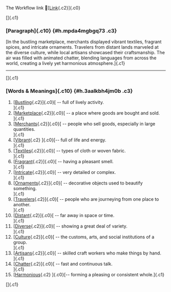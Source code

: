 The Workflow link
👏[[Link](https://www.google.com/url?q=http://www.google.com&sa=D&source=editors&ust=1760938378285690&usg=AOvVaw1Q5vnS6gQ923TDFJdHyXGj){.c2}]{.c0}

[]{.c1}

### [Paragraph]{.c10} {#h.mpda4mgbgq73 .c3}

[In the bustling marketplace, merchants displayed vibrant textiles,
fragrant spices, and intricate ornaments. Travelers from distant lands
marveled at the diverse culture, while local artisans showcased their
craftsmanship. The air was filled with animated chatter, blending
languages from across the world, creating a lively yet harmonious
atmosphere.]{.c1}

------------------------------------------------------------------------

[]{.c1}

### [Words & Meanings]{.c10} {#h.3aalkbh4jm0b .c3}

1.  [[Bustling](https://www.google.com/url?q=http://www.google.com&sa=D&source=editors&ust=1760938378286351&usg=AOvVaw2JiT8ddUOIMStZ1kyF3KvP){.c2}]{.c0}[ --
    full of lively activity.\
    ]{.c1}
2.  [[Marketplace](https://www.google.com/url?q=http://www.google.com&sa=D&source=editors&ust=1760938378286495&usg=AOvVaw1jUd2Jx4LLjmDBR7yXV2nD){.c2}]{.c0}[ --
    a place where goods are bought and sold.\
    ]{.c1}
3.  [[Merchants](https://www.google.com/url?q=http://www.google.com&sa=D&source=editors&ust=1760938378286625&usg=AOvVaw1o1xzQT1FLrh4rBYoVUWiw){.c2}]{.c0}[ --
    people who sell goods, especially in large quantities.\
    ]{.c1}
4.  [[Vibrant](https://www.google.com/url?q=http://www.google.com&sa=D&source=editors&ust=1760938378286754&usg=AOvVaw2dukeceV9mypkUq54HcJgd){.c2}
    ]{.c0}[-- full of life and energy.\
    ]{.c1}
5.  [[Textiles](https://www.google.com/url?q=http://www.google.com&sa=D&source=editors&ust=1760938378286850&usg=AOvVaw3Uh8yA7e1o32xNCwvZAY1f){.c2}]{.c0}[ --
    types of cloth or woven fabric.\
    ]{.c1}
6.  [[Fragrant](https://www.google.com/url?q=http://www.google.com&sa=D&source=editors&ust=1760938378286953&usg=AOvVaw1zfEOCZsZGzXXtRwV_7vJL){.c2}]{.c0}[ --
    having a pleasant smell.\
    ]{.c1}
7.  [[Intricate](https://www.google.com/url?q=http://www.google.com&sa=D&source=editors&ust=1760938378287050&usg=AOvVaw1K1h8OHnjePJva8ulHjM-j){.c2}]{.c0}[ --
    very detailed or complex.\
    ]{.c1}
8.  [[Ornaments](https://www.google.com/url?q=http://www.google.com&sa=D&source=editors&ust=1760938378287147&usg=AOvVaw1L5hBckGXops5B4iB8L66o){.c2}]{.c0}[ --
    decorative objects used to beautify something.\
    ]{.c1}
9.  [[Travelers](https://www.google.com/url?q=http://www.google.com&sa=D&source=editors&ust=1760938378287302&usg=AOvVaw2TmtGG3LiEqxMOTiDC4Tou){.c2}]{.c0}[ --
    people who are journeying from one place to another.\
    ]{.c1}
10. [[Distant](https://www.google.com/url?q=http://www.google.com&sa=D&source=editors&ust=1760938378287426&usg=AOvVaw2HMANS59idVnACvihy6_wZ){.c2}]{.c0}[ --
    far away in space or time.\
    ]{.c1}
11. [[Diverse](https://www.google.com/url?q=http://www.google.com&sa=D&source=editors&ust=1760938378287531&usg=AOvVaw32Enn_L8jIhxVtdL83XFHa){.c2}]{.c0}[ --
    showing a great deal of variety.\
    ]{.c1}
12. [[Culture](https://www.google.com/url?q=http://www.google.com&sa=D&source=editors&ust=1760938378287644&usg=AOvVaw3zh870AJpdjHbuJPVCgqe_){.c2}]{.c0}[ --
    the customs, arts, and social institutions of a group.\
    ]{.c1}
13. [[Artisans](https://www.google.com/url?q=http://www.google.com&sa=D&source=editors&ust=1760938378287774&usg=AOvVaw3oFEU30WT6leV_zrK69oBX){.c2}]{.c0}[ --
    skilled craft workers who make things by hand.\
    ]{.c1}
14. [[Chatter](https://www.google.com/url?q=http://www.google.com&sa=D&source=editors&ust=1760938378287912&usg=AOvVaw27uNPqnsqwDx4xm21Y6Zxr){.c2}]{.c0}[ --
    fast and continuous talk.\
    ]{.c1}
15. [[Harmonious](https://www.google.com/url?q=http://www.google.com&sa=D&source=editors&ust=1760938378288040&usg=AOvVaw20GX2BKEPucCxpPcs-bpYE){.c2}
    ]{.c0}[-- forming a pleasing or consistent whole.]{.c1}

[]{.c1}
